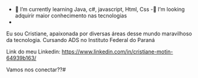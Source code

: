 
- 🌱 I’m currently learning Java, c#, javascript, Html, Css
-👯 I’m looking  adquirir maior conhecimento nas tecnologias
- 
Eu sou Cristiane, apaixonada por diversas áreas desse mundo maravilhoso da tecnologia. Cursando ADS no Instituto Federal do Paraná

Link do meu Linkedin: https://www.linkedin.com/in/cristiane-motin-64939b163/

Vamos nos conectar??#
